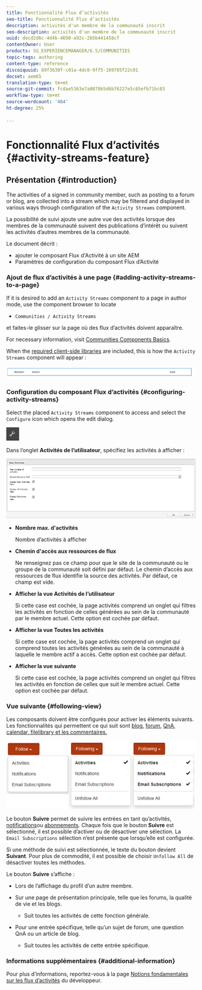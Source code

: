 ```yaml
---
title: Fonctionnalité Flux d’activités
seo-title: Fonctionnalité Flux d’activités
description: activités d'un membre de la communauté inscrit
seo-description: activités d'un membre de la communauté inscrit
uuid: decd2d6c-4d4b-4698-a92c-2b5b441458cf
contentOwner: User
products: SG_EXPERIENCEMANAGER/6.5/COMMUNITIES
topic-tags: authoring
content-type: reference
discoiquuid: 89f3630f-c01a-4dc0-9ff5-169785f22c01
docset: aem65
translation-type: tm+mt
source-git-commit: fcdae5363e7a0070b5d6b76227e5c65efb71bc03
workflow-type: tm+mt
source-wordcount: '464'
ht-degree: 25%

---
```



# Fonctionnalité Flux d’activités {#activity-streams-feature}

## Présentation {#introduction}

The activities of a signed in community member, such as posting to a forum or blog, are collected into a stream which may be filtered and displayed in various ways through configuration of the `Activity Streams` component.

La possibilité de suivi ajoute une autre vue des activités lorsque des membres de la communauté suivent des publications d’intérêt ou suivent les activités d’autres membres de la communauté.

Le document décrit :

* ajouter le composant Flux d&#39;Activité à un site AEM
* Paramètres de configuration du composant Flux d’Activité

### Ajout de flux d’activités à une page {#adding-activity-streams-to-a-page}

If it is desired to add an `Activity Streams` component to a page in author mode, use the component browser to locate

* `Communities / Activity Streams`

et faites-le glisser sur la page où des flux d’activités doivent apparaître.

For necessary information, visit [Communities Components Basics](/help/communities/basics.md).

When the [required client-side libraries](/help/communities/essentials-activities.md#essentials-for-client-side) are included, this is how the `Activity Streams` component will appear :

![activité-flux](assets/activity-component.png)

### Configuration du composant Flux d’activités {#configuring-activity-streams}

Select the placed `Activity Streams` component to access and select the `Configure` icon which opens the edit dialog.

![configurer](assets/configure-new.png)

Dans l’onglet **Activités de l’utilisateur**, spécifiez les activités à afficher :

![activités utilisateur](assets/user-activities.png)

* **Nombre max. d&#39;activités**

   Nombre d’activités à afficher

* **Chemin d&#39;accès aux ressources de flux**

   Ne renseignez pas ce champ pour que le site de la communauté ou le groupe de la communauté soit défini par défaut. Le chemin d’accès aux ressources de flux identifie la source des activités. Par défaut, ce champ est vide.

* **Afficher la vue Activités de l’utilisateur**

   Si cette case est cochée, la page activités comprend un onglet qui filtres les activités en fonction de celles générées au sein de la communauté par le membre actuel. Cette option est cochée par défaut.

* **Afficher la vue Toutes les activités**

   Si cette case est cochée, la page activités comprend un onglet qui comprend toutes les activités générées au sein de la communauté à laquelle le membre actif a accès. Cette option est cochée par défaut.

* **Afficher la vue suivante**

   Si cette case est cochée, la page activités comprend un onglet qui filtres les activités en fonction de celles que suit le membre actuel. Cette option est cochée par défaut.

### Vue suivante {#following-view}

Les composants doivent être configurés pour activer les éléments suivants. Les fonctionnalités qui permettent ce qui suit sont [blog](/help/communities/blog-feature.md), [forum](/help/communities/forum.md), [QnA](/help/communities/working-with-qna.md), [calendar, filelibrary et les commentaires.](/help/communities/calendar.md)[](/help/communities/file-library.md)[](/help/communities/comments.md)

![vue suivante](assets/following-activities.png)

Le bouton **Suivre** permet de suivre les entrées en tant qu’activités, [notifications](/help/communities/notifications.md)ou [abonnements](/help/communities/subscriptions.md). Chaque fois que le bouton **Suivre** est sélectionné, il est possible d’activer ou de désactiver une sélection. La `Email Subscriptions` sélection n’est présente que lorsqu’elle est configurée.

Si une méthode de suivi est sélectionnée, le texte du bouton devient **Suivant**. Pour plus de commodité, il est possible de choisir `Unfollow All` de désactiver toutes les méthodes.

Le bouton **Suivre** s’affiche :

* Lors de l’affichage du profil d’un autre membre.
* Sur une page de présentation principale, telle que les forums, la qualité de vie et les blogs.

   * Suit toutes les activités de cette fonction générale.

* Pour une entrée spécifique, telle qu’un sujet de forum, une question QnA ou un article de blog.

   * Suit toutes les activités de cette entrée spécifique.

### Informations supplémentaires {#additional-information}

Pour plus d’informations, reportez-vous à la page [Notions fondamentales sur les flux d’activités](/help/communities/essentials-activities.md) du développeur.
